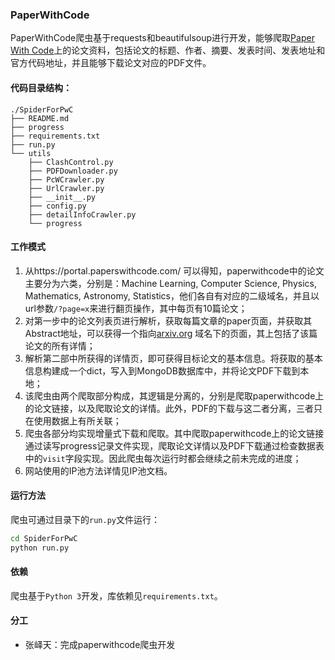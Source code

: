 ### PaperWithCode

PaperWithCode爬虫基于requests和beautifulsoup进行开发，能够爬取[Paper With Code](https://paperswithcode.com)上的论文资料，包括论文的标题、作者、摘要、发表时间、发表地址和官方代码地址，并且能够下载论文对应的PDF文件。

#### 代码目录结构：

```
./SpiderForPwC
├── README.md
├── progress
├── requirements.txt
├── run.py
└── utils
    ├── ClashControl.py
    ├── PDFDownloader.py
    ├── PcWCrawler.py
    ├── UrlCrawler.py
    ├── __init__.py
    ├── config.py
    ├── detailInfoCrawler.py
    └── progress
```

#### 工作模式

1. 从https://portal.paperswithcode.com/ 可以得知，paperwithcode中的论文主要分为六类，分别是：Machine Learning, Computer Science, Physics, Mathematics, Astronomy, Statistics，他们各自有对应的二级域名，并且以url参数`/?page=x`来进行翻页操作，其中每页有10篇论文；
2. 对第一步中的论文列表页进行解析，获取每篇文章的paper页面，并获取其Abstract地址，可以获得一个指向[arxiv.org](https://arxiv.org/) 域名下的页面，其上包括了该篇论文的所有详情；
3. 解析第二部中所获得的详情页，即可获得目标论文的基本信息。将获取的基本信息构建成一个dict，写入到MongoDB数据库中，并将论文PDF下载到本地；
4. 该爬虫由两个爬取部分构成，其逻辑是分离的，分别是爬取paperwithcode上的论文链接，以及爬取论文的详情。此外，PDF的下载与这二者分离，三者只在使用数据上有所关联；
5. 爬虫各部分均实现增量式下载和爬取。其中爬取paperwithcode上的论文链接通过读写progress记录文件实现，爬取论文详情以及PDF下载通过检查数据表中的`visit`字段实现。因此爬虫每次运行时都会继续之前未完成的进度；
6. 网站使用的IP池方法详情见IP池文档。

#### 运行方法

爬虫可通过目录下的`run.py`文件运行：

```bash
cd SpiderForPwC
python run.py
```

#### 依赖

爬虫基于`Python 3`开发，库依赖见`requirements.txt`。

#### 分工

- 张峄天：完成paperwithcode爬虫开发